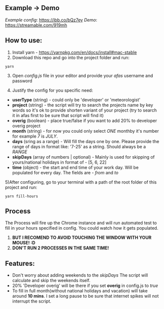## Example -> Demo
*Example config*: https://ibb.co/bQz7ey
*Demo*: https://streamable.com/919mh

## How to use:

1) Install yarn - https://yarnpkg.com/en/docs/install#mac-stable
2) Download this repo and go into the project folder and run:

```yarn```

3) Open *config.js* file in your editor and provide your _afas_ username and password

4) Justify the config for you specific need:
- **userType** (string) - could only be 'developer' or 'meteorologist'
- **project** (string) - the script will try to search the projects name by key words so it's ok to provide shorten variant of your project (try to search it in afas first to be sure that script will find it)
- **overig** (boolean) - place true/false if you want to add 20% to developer overig project
- **month** (string) - for now you could only select *ONE* monthby it's number for example *7* is *JULY*.
- **days** (sring as a range) - Will fill the days one by one. Please provide the range of days in format like: '7-25' as a string. Should always be a *RANGE*
- **skipDays** (array of numbers | optional) - Mainly is used for skipping of yours/national holidays in format of - [5, 6, 22]
- **time** (object) - the start and end time of your work day. Will be populated for every day. The fields are - *from* and *to*

5)After configuring, go to your terminal with a path of the root folder of this project and run: 

```yarn fill-hours```


## Process
The Process will fire up the Chrome instance and will run automated test to fill in your hours specified in config. 
You could watch how it gets populated. 
1) **BUT I RECOMEND TO AVOID TOUCHING THE WINDOW WITH YOUR MOUSE! :D**
2) **DON'T RUN 2 PROCESSES IN THE SAME TIME!**

## Features:
- Don't worry about adding weekends to the *skipDays* The script will calculate and skip the weekends itself.
- 20% 'Developer overig' will be there if you set **overig** in config.js to *true*
- To fill in full month(without national holidays and vacation) will take around **10 mins**. I set a long pause to be sure that internet spikes will not interrupt the script.
